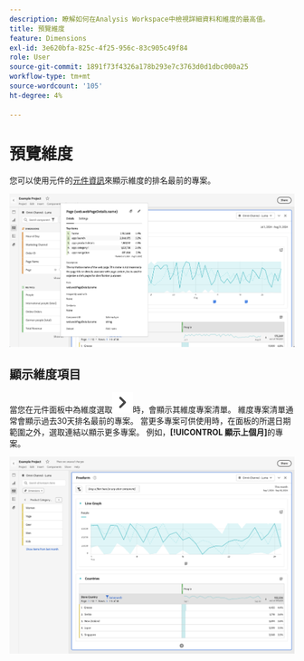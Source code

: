 ```yaml
---
description: 瞭解如何在Analysis Workspace中檢視詳細資料和維度的最高值。
title: 預覽維度
feature: Dimensions
exl-id: 3e620bfa-825c-4f25-956c-83c905c49f84
role: User
source-git-commit: 1891f73f4326a178b293e7c3763d0d1dbc000a25
workflow-type: tm+mt
source-wordcount: '105'
ht-degree: 4%

---
```


# 預覽維度

您可以使用元件的[元件資訊](/help/components/use-components-in-workspace.md#component-info)來顯示維度的排名最前的專案。

![元件資訊](../assets/component-info.png)

<!--
Now, by default, we show dynamic values instead of static ones, with the option to turn them into static values. Other things to note:

* As your data updates, the dynamic dimension columns will update to show the current 5/15 dimension items.
* A dynamic dimension column that is copied or moved will become static.
* When hovering a static dimension column you will see a lock icon, indicating that the dimension is static.

![Dimension column popup highlighting the lock icon.](assets/dimension_static.png)

-->


## 顯示維度項目

當您在元件面板中為維度選取![V形右側](/help/assets/icons/ChevronRight.svg)時，會顯示其維度專案清單。 維度專案清單通常會顯示過去30天排名最前的專案。 當更多專案可供使用時，在面板的所選日期範圍之外，選取連結以顯示更多專案。 例如，**[!UICONTROL 顯示上個月]**&#x200B;的專案。

![顯示維度專案](assets/dimension-items.png)

